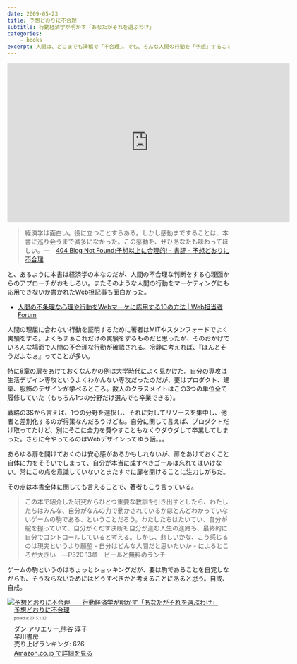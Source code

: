```yaml
---
date: 2009-05-23
title: 予想どおりに不合理
subtitle: 行動経済学が明かす「あなたがそれを選ぶわけ」
categories: 
    - books
excerpt: 人間は、どこまでも滑稽で「不合理」。でも、そんな人間の行動を「予想」することができれば、長続きしなかったダイエットに成功するかもしれないし、次なる大ヒット商品を生み出せるかもしれない！…
---
```


<iframe src="https://embed-ssl.ted.com/talks/dan_ariely_asks_are_we_in_control_of_our_own_decisions.html" width="640" height="360" frameborder="0" scrolling="no" webkitAllowFullScreen mozallowfullscreen allowFullScreen></iframe>

> 経済学は面白い。役に立つことすらある。しかし感動まですることは、本書に巡り会うまで滅多になかった。この感動を、ぜひあなたも味わってほしい。―　[404 Blog Not Found:予想以上に合理的! - 書評 - 予想どおりに不合理](http://blog.livedoor.jp/dankogai/archives/51142124.html)

と、あるように本書は経済学の本なのだが、人間の不合理な判断をする心理面からのアプローチがおもしろい。またそのような人間の行動をマーケティングにも応用できないか書かれたWeb担記事も面白かった。

+ [人間の不条理な心理や行動をWebマーケに応用する10の方法 | Web担当者Forum](http://web-tan.forum.impressrd.jp/e/2009/02/04/4926)

人間の理屈に合わない行動を証明するために著者はMITやスタンフォードでよく実験をする。よくもまぁこれだけの実験をするものだと思ったが、そのおかげでいろんな場面で人間の不合理な行動が確認される。冷静に考えれば、『ほんとそうだよなぁ』ってことが多い。

特に8章の扉をあけておくなんかの例は大学時代によく見かけた。自分の専攻は生活デザイン専攻というよくわかんない専攻だったのだが、要はプロダクト、建築、服飾のデザインが学べるところ。数人のクラスメイトはこの3つの単位全て履修していた（もちろん1つの分野だけ選んでも卒業できる）。

戦略の3Sから言えば、1つの分野を選択し、それに対してリソースを集中し、他者と差別化するのが得策なんだろうけどね。自分に関して言えば、プロダクトだけ取ってたけど、別にそこに全力を費やすこともなくウダウダして卒業してしまった。さらに今やってるのはWebデザインってゆう話。。。

あらゆる扉を開けておくのは安心感があるかもしれないが、扉をあけておくこと自体に力をそそいでしまって、自分が本当に成すべきゴールは忘れてはいけない。常にこの点を意識していないとまたすぐに扉を開けることに注力しがちだ。

その点は本書全体に関しても言えることで、著者もこう言っている。

> この本で紹介した研究からひとつ重要な教訓を引き出すとしたら、わたしたちはみんな、自分がなんの力で動かされているかほとんどわかっていないゲームの駒である、ということだろう。わたしたちはたいてい、自分が舵を握っていて、自分がくだす決断も自分が進む人生の進路も、最終的に自分でコントロールしていると考える。しかし、悲しいかな、こう感じるのは現実というより願望 - 自分はどんな人間だと思いたいか - によるところが大きい　―P320 13章　ビールと無料のランチ

ゲームの駒というのはちょっとショッキングだが、要は駒であることを自覚しながらも、そうならないためにはどうすべきかと考えることにあると思う。自戒、自戒。

<div class="azlink-box"><div class="azlink-image" style="float:left"><a href="http://www.amazon.co.jp/exec/obidos/ASIN/B00K1A75N4/warikiru-22/" name="azlinklink" target="_blank"><img src="http://ecx.images-amazon.com/images/I/41aFMoc7SyL._SL160_.jpg" alt="予想どおりに不合理　　行動経済学が明かす「あなたがそれを選ぶわけ」" style="border:none" /></a></div><div class="azlink-info" style="float:left;margin-left:15px;line-height:120%"><div class="azlink-name" style="margin-bottom:10px;line-height:120%"><a href="http://www.amazon.co.jp/exec/obidos/ASIN/B00K1A75N4/warikiru-22/" name="azlinklink" target="_blank">予想どおりに不合理</a><div class="azlink-powered-date" style="font-size:7pt;margin-top:5px;font-family:verdana;line-height:120%">posted at 2015.1.12</div></div><div class="azlink-detail">ダン アリエリー,熊谷 淳子<br />早川書房<br />売り上げランキング: 626<br /></div><div class="azlink-link" style="margin-top:5px"><a href="http://www.amazon.co.jp/exec/obidos/ASIN/B00K1A75N4/warikiru-22/" target="_blank">Amazon.co.jp で詳細を見る</a></div></div><div class="azlink-footer" style="clear:left"></div></div>

